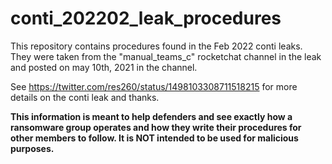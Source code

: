 # conti_202202_leak_procedures
This repository contains procedures found in the Feb 2022 conti leaks. They were taken from the "manual_teams_c" rocketchat channel in the leak and posted on may 10th, 2021 in the channel.

See https://twitter.com/res260/status/1498103308711518215 for more details on the conti leak and thanks.

**This information is meant to help defenders and see exactly how a ransomware group operates and how they write their procedures for other members to follow. It is NOT intended to be used for malicious purposes.**
